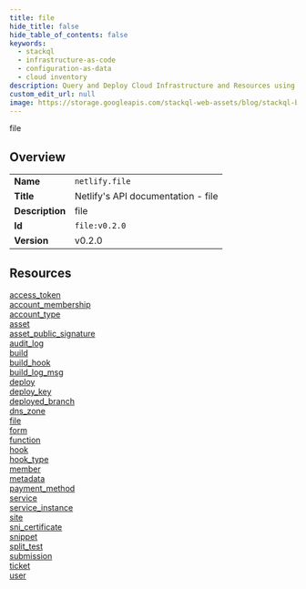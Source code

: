 ```yaml
---
title: file
hide_title: false
hide_table_of_contents: false
keywords:
  - stackql
  - infrastructure-as-code
  - configuration-as-data
  - cloud inventory
description: Query and Deploy Cloud Infrastructure and Resources using SQL
custom_edit_url: null
image: https://storage.googleapis.com/stackql-web-assets/blog/stackql-blog-post-featured-image.png
---
```

file  
    

## Overview
<table><tbody>
<tr><td><b>Name</b></td><td><code>netlify.file</code></td></tr>
<tr><td><b>Title</b></td><td>Netlify's API documentation - file</td></tr>
<tr><td><b>Description</b></td><td>file</td></tr>
<tr><td><b>Id</b></td><td><code>file:v0.2.0</code></td></tr>
<tr><td><b>Version</b></td><td>v0.2.0</td></tr>
</tbody></table>

## Resources
<div class="row">
<div class="providerDocColumn">
<a href="/docs/providers/netlify/file/access_token">access_token</a><br />
<a href="/docs/providers/netlify/file/account_membership">account_membership</a><br />
<a href="/docs/providers/netlify/file/account_type">account_type</a><br />
<a href="/docs/providers/netlify/file/asset">asset</a><br />
<a href="/docs/providers/netlify/file/asset_public_signature">asset_public_signature</a><br />
<a href="/docs/providers/netlify/file/audit_log">audit_log</a><br />
<a href="/docs/providers/netlify/file/build">build</a><br />
<a href="/docs/providers/netlify/file/build_hook">build_hook</a><br />
<a href="/docs/providers/netlify/file/build_log_msg">build_log_msg</a><br />
<a href="/docs/providers/netlify/file/deploy">deploy</a><br />
<a href="/docs/providers/netlify/file/deploy_key">deploy_key</a><br />
<a href="/docs/providers/netlify/file/deployed_branch">deployed_branch</a><br />
<a href="/docs/providers/netlify/file/dns_zone">dns_zone</a><br />
<a href="/docs/providers/netlify/file/file">file</a><br />
<a href="/docs/providers/netlify/file/form">form</a><br />
</div>
<div class="providerDocColumn">
<a href="/docs/providers/netlify/file/function">function</a><br />
<a href="/docs/providers/netlify/file/hook">hook</a><br />
<a href="/docs/providers/netlify/file/hook_type">hook_type</a><br />
<a href="/docs/providers/netlify/file/member">member</a><br />
<a href="/docs/providers/netlify/file/metadata">metadata</a><br />
<a href="/docs/providers/netlify/file/payment_method">payment_method</a><br />
<a href="/docs/providers/netlify/file/service">service</a><br />
<a href="/docs/providers/netlify/file/service_instance">service_instance</a><br />
<a href="/docs/providers/netlify/file/site">site</a><br />
<a href="/docs/providers/netlify/file/sni_certificate">sni_certificate</a><br />
<a href="/docs/providers/netlify/file/snippet">snippet</a><br />
<a href="/docs/providers/netlify/file/split_test">split_test</a><br />
<a href="/docs/providers/netlify/file/submission">submission</a><br />
<a href="/docs/providers/netlify/file/ticket">ticket</a><br />
<a href="/docs/providers/netlify/file/user">user</a><br />
</div>
</div>
